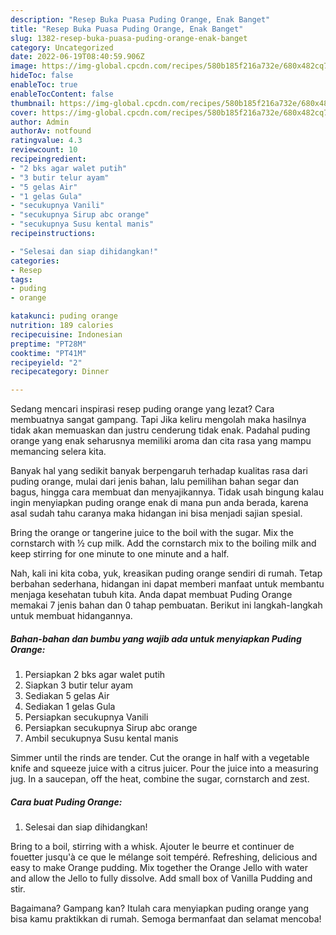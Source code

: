 ```yaml
---
description: "Resep Buka Puasa Puding Orange, Enak Banget"
title: "Resep Buka Puasa Puding Orange, Enak Banget"
slug: 1382-resep-buka-puasa-puding-orange-enak-banget
category: Uncategorized
date: 2022-06-19T08:40:59.906Z
image: https://img-global.cpcdn.com/recipes/580b185f216a732e/680x482cq70/puding-orange-foto-resep-utama.jpg
hideToc: false
enableToc: true
enableTocContent: false
thumbnail: https://img-global.cpcdn.com/recipes/580b185f216a732e/680x482cq70/puding-orange-foto-resep-utama.jpg
cover: https://img-global.cpcdn.com/recipes/580b185f216a732e/680x482cq70/puding-orange-foto-resep-utama.jpg
author: Admin
authorAv: notfound
ratingvalue: 4.3
reviewcount: 10
recipeingredient:
- "2 bks agar walet putih"
- "3 butir telur ayam"
- "5 gelas Air"
- "1 gelas Gula"
- "secukupnya Vanili"
- "secukupnya Sirup abc orange"
- "secukupnya Susu kental manis"
recipeinstructions:

- "Selesai dan siap dihidangkan!"
categories:
- Resep
tags:
- puding
- orange

katakunci: puding orange 
nutrition: 189 calories
recipecuisine: Indonesian
preptime: "PT28M"
cooktime: "PT41M"
recipeyield: "2"
recipecategory: Dinner

---
```



Sedang mencari inspirasi resep puding orange yang lezat? Cara membuatnya sangat gampang. Tapi Jika keliru mengolah maka hasilnya tidak akan memuaskan dan justru cenderung tidak enak. Padahal puding orange yang enak seharusnya memiliki aroma dan cita rasa yang mampu memancing selera kita.


Banyak hal yang sedikit banyak berpengaruh terhadap kualitas rasa dari puding orange, mulai dari jenis bahan, lalu pemilihan bahan segar dan bagus, hingga cara membuat dan menyajikannya. Tidak usah bingung kalau ingin menyiapkan puding orange enak di mana pun anda berada, karena asal sudah tahu caranya maka hidangan ini bisa menjadi sajian spesial.

Bring the orange or tangerine juice to the boil with the sugar. Mix the cornstarch with ½ cup milk. Add the cornstarch mix to the boiling milk and keep stirring for one minute to one minute and a half.


Nah, kali ini kita coba, yuk, kreasikan puding orange sendiri di rumah. Tetap berbahan sederhana, hidangan ini dapat memberi manfaat untuk membantu menjaga kesehatan tubuh kita. Anda dapat membuat Puding Orange memakai 7 jenis bahan dan 0 tahap pembuatan. Berikut ini langkah-langkah untuk membuat hidangannya.

<!--inarticleads1-->

##### Bahan-bahan dan bumbu yang wajib ada untuk menyiapkan Puding Orange:

1. Persiapkan 2 bks agar walet putih
1. Siapkan 3 butir telur ayam
1. Sediakan 5 gelas Air
1. Sediakan 1 gelas Gula
1. Persiapkan secukupnya Vanili
1. Persiapkan secukupnya Sirup abc orange
1. Ambil secukupnya Susu kental manis


Simmer until the rinds are tender. Cut the orange in half with a vegetable knife and squeeze juice with a citrus juicer. Pour the juice into a measuring jug. In a saucepan, off the heat, combine the sugar, cornstarch and zest. 

<!--inarticleads2-->

##### Cara buat Puding Orange:


1. Selesai dan siap dihidangkan!

Bring to a boil, stirring with a whisk. Ajouter le beurre et continuer de fouetter jusqu&#39;à ce que le mélange soit tempéré. Refreshing, delicious and easy to make Orange pudding. Mix together the Orange Jello with water and allow the Jello to fully dissolve. Add small box of Vanilla Pudding and stir. 

Bagaimana? Gampang kan? Itulah cara menyiapkan puding orange yang bisa kamu praktikkan di rumah. Semoga bermanfaat dan selamat mencoba!
